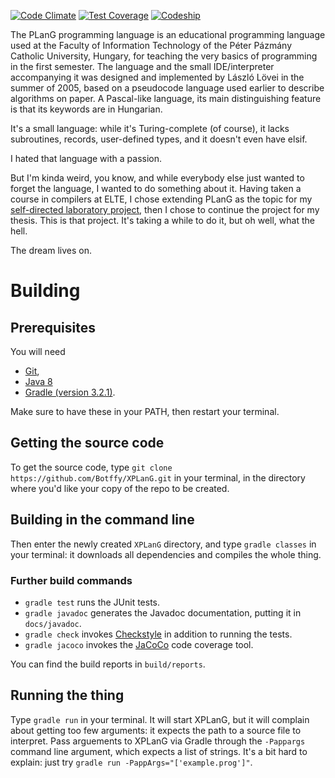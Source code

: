 [![Code Climate](https://codeclimate.com/github/Botffy/XPLanG/badges/gpa.svg)](https://codeclimate.com/github/Botffy/XPLanG)
[![Test Coverage](https://codeclimate.com/github/Botffy/XPLanG/badges/coverage.svg)](https://codeclimate.com/github/Botffy/XPLanG/coverage)
[![Codeship](https://codeship.com/projects/af791830-9e3d-0134-355d-328bd15b6072/status?branch=master)](https://app.codeship.com/projects/188927)

The PLanG programming language is an educational programming language used at the Faculty of Information Technology of the Péter Pázmány Catholic University, Hungary, for teaching the very basics of programming in the first semester. The language and the small IDE/interpreter accompanying it was designed and implemented by László Lövei in the summer of 2005, based on a pseudocode language used earlier to describe algorithms on paper. A Pascal-like language, its main distinguishing feature is that its keywords are in Hungarian.

It's a small language: while it's Turing-complete (of course), it lacks subroutines, records, user-defined types, and it doesn't even have elsif.

I hated that language with a passion.

But I'm kinda weird, you know, and while everybody else just wanted to forget the language, I wanted to do something about it. Having taken a course in compilers at ELTE, I chose extending PLanG as the topic for my [self-directed laboratory project](https://github.com/Botffy/onlab), then I chose to continue the project for my thesis. This is that project. It's taking a while to do it, but oh well, what the hell.

The dream lives on.

# Building

## Prerequisites

You will need

- [Git](https://git-scm.com/downloads),
- [Java 8](http://www.oracle.com/technetwork/java/javase/downloads/index.html)
- [Gradle (version 3.2.1)](https://gradle.org).

Make sure to have these in your PATH, then restart your terminal.

## Getting the source code

To get the source code, type `git clone https://github.com/Botffy/XPLanG.git` in your terminal, in the directory where you'd like your copy of the repo to be created.

## Building in the command line

Then enter the newly created `XPLanG` directory, and type `gradle classes` in your terminal: it downloads all dependencies and compiles the whole thing.

### Further build commands

- `gradle test` runs the JUnit tests.
- `gradle javadoc` generates the Javadoc documentation, putting it in `docs/javadoc`.
- `gradle check` invokes [Checkstyle](./config/checkstyle/README.md) in addition to running the tests.
- `gradle jacoco` invokes the [JaCoCo](http://www.eclemma.org/jacoco/) code coverage tool.

You can find the build reports in `build/reports`.

## Running the thing

Type `gradle run` in your terminal. It will start XPLanG, but it will complain about getting too few arguments: it expects the path to a source file to interpret. Pass arguements to XPLanG via Gradle through the `-Pappargs` command line argument, which expects a list of strings. It's a bit hard to explain: just try `gradle run -PappArgs="['example.prog']"`.
